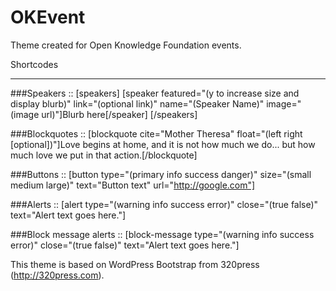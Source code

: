 OKEvent
=======

Theme created for Open Knowledge Foundation events.


Shortcodes
__________

###Speakers
::
[speakers]
[speaker featured="(y to increase size and display blurb)" link="(optional link)" name="(Speaker Name)" image="(image url)"]Blurb here[/speaker]
[/speakers]

###Blockquotes
::
[blockquote cite="Mother Theresa" float="(left right [optional])"]Love begins at home, and it is not how much we do... but how much love we put in that action.[/blockquote]

###Buttons
::
[button type="(primary info success danger)" size="(small medium large)" text="Button text" url="http://google.com"]

###Alerts
::
[alert type="(warning info success error)" close="(true false)" text="Alert text goes here."]

###Block message alerts
::
[block-message type="(warning info success error)" close="(true false)" text="Alert text goes here."]


This theme is based on WordPress Bootstrap from 320press (http://320press.com).
